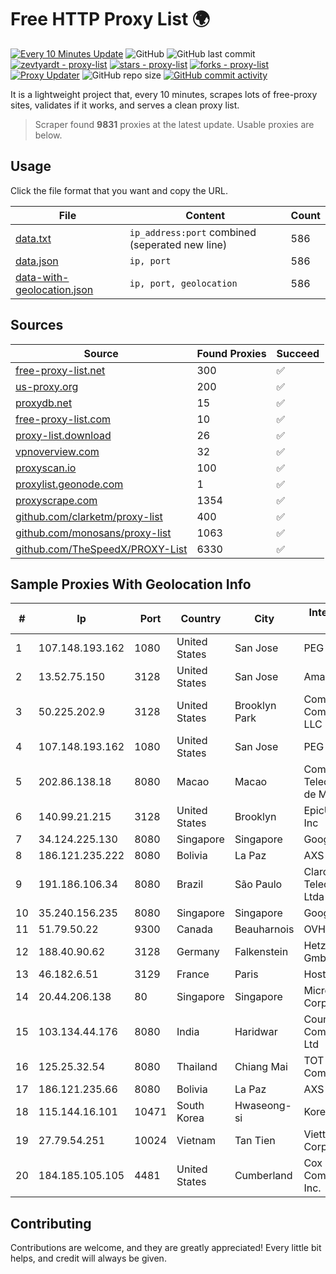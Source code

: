 
# Free HTTP Proxy List 🌍

[![Every 10 Minutes Update](https://github.com/mertguvencli/http-proxy-list/actions/workflows/main.yml/badge.svg?branch=main)](https://github.com/mertguvencli/http-proxy-list/actions/workflows/main.yml)
![GitHub](https://img.shields.io/github/license/mertguvencli/http-proxy-list)
![GitHub last commit](https://img.shields.io/github/last-commit/mertguvencli/http-proxy-list)
[![zevtyardt - proxy-list](https://img.shields.io/static/v1?label=zevtyardt&message=proxy-list&color=blue&logo=github)](https://github.com/zevtyardt/proxy-list "Go to GitHub repo")
[![stars - proxy-list](https://img.shields.io/github/stars/zevtyardt/proxy-list?style=social)](https://github.com/zevtyardt/proxy-list)
[![forks - proxy-list](https://img.shields.io/github/forks/zevtyardt/proxy-list?style=social)](https://github.com/zevtyardt/proxy-list)
[![Proxy Updater](https://github.com/zevtyardt/proxy-list/workflows/Proxy%20Updater/badge.svg)](https://github.com/zevtyardt/proxy-list/actions?query=workflow:"Proxy+Updater")
![GitHub repo size](https://img.shields.io/github/repo-size/zevtyardt/proxy-list)
[![GitHub commit activity](https://img.shields.io/github/commit-activity/m/zevtyardt/proxy-list?logo=commits)](https://github.com/zevtyardt/proxy-list/commits/main)

It is a lightweight project that, every 10 minutes, scrapes lots of free-proxy sites, validates if it works, and serves a clean proxy list.

> Scraper found **9831** proxies at the latest update. Usable proxies are below.

## Usage

Click the file format that you want and copy the URL.

|File|Content|Count|
|----|-------|-----|
|[data.txt](https://raw.githubusercontent.com/mertguvencli/http-proxy-list/main/proxy-list/data.txt)|`ip_address:port` combined (seperated new line)|586|
|[data.json](https://raw.githubusercontent.com/mertguvencli/http-proxy-list/main/proxy-list/data.json)|`ip, port`|586|
|[data-with-geolocation.json](https://raw.githubusercontent.com/mertguvencli/http-proxy-list/main/proxy-list/data-with-geolocation.json)|`ip, port, geolocation`|586|

## Sources

|Source|Found Proxies|Succeed|
|------|-------------|-------|
|[free-proxy-list.net](https://free-proxy-list.net)|300|✅|
|[us-proxy.org](https://www.us-proxy.org)|200|✅|
|[proxydb.net](http://proxydb.net)|15|✅|
|[free-proxy-list.com](https://free-proxy-list.com/?page=&port=&type%5B%5D=http&type%5B%5D=https&up_time=0&search=Search)|10|✅|
|[proxy-list.download](https://www.proxy-list.download/HTTP)|26|✅|
|[vpnoverview.com](https://vpnoverview.com/privacy/anonymous-browsing/free-proxy-servers)|32|✅|
|[proxyscan.io](https://www.proxyscan.io)|100|✅|
|[proxylist.geonode.com](https://proxylist.geonode.com/api/proxy-list?limit=300&page=1&sort_by=lastChecked&sort_type=desc&protocols=http,https)|1|✅|
|[proxyscrape.com](https://api.proxyscrape.com/v2/?request=displayproxies&protocol=http&timeout=10000&country=all&ssl=all&anonymity=all)|1354|✅|
|[github.com/clarketm/proxy-list](https://raw.githubusercontent.com/clarketm/proxy-list/master/proxy-list-raw.txt)|400|✅|
|[github.com/monosans/proxy-list](https://raw.githubusercontent.com/monosans/proxy-list/main/proxies/http.txt)|1063|✅|
|[github.com/TheSpeedX/PROXY-List](https://raw.githubusercontent.com/TheSpeedX/PROXY-List/master/http.txt)|6330|✅|


## Sample Proxies With Geolocation Info

|#|Ip|Port|Country|City|Internet Service Provider|
|-|--|----|-------|----|-------------------------|
|1|107.148.193.162|1080|United States|San Jose|PEG TECH INC|
|2|13.52.75.150|3128|United States|San Jose|Amazon.com, Inc.|
|3|50.225.202.9|3128|United States|Brooklyn Park|Comcast Cable Communications, LLC|
|4|107.148.193.162|1080|United States|San Jose|PEG TECH INC|
|5|202.86.138.18|8080|Macao|Macao|Companhia de Telecomunicacoes de Macau|
|6|140.99.21.215|3128|United States|Brooklyn|EpicUp Holdings Inc|
|7|34.124.225.130|8080|Singapore|Singapore|Google LLC|
|8|186.121.235.222|8080|Bolivia|La Paz|AXS Bolivia S. A.|
|9|191.186.106.34|8080|Brazil|São Paulo|Claro NXT Telecomunicacoes Ltda|
|10|35.240.156.235|8080|Singapore|Singapore|Google LLC|
|11|51.79.50.22|9300|Canada|Beauharnois|OVH SAS|
|12|188.40.90.62|3128|Germany|Falkenstein|Hetzner Online GmbH|
|13|46.182.6.51|3129|France|Paris|Hosteur SAS|
|14|20.44.206.138|80|Singapore|Singapore|Microsoft Corporation|
|15|103.134.44.176|8080|India|Haridwar|Countrylink Communiction Pvt Ltd|
|16|125.25.32.54|8080|Thailand|Chiang Mai|TOT Public Company Limited|
|17|186.121.235.66|8080|Bolivia|La Paz|AXS Bolivia S. A.|
|18|115.144.16.101|10471|South Korea|Hwaseong-si|Korea Telecom|
|19|27.79.54.251|10024|Vietnam|Tan Tien|Viettel Corporation|
|20|184.185.105.105|4481|United States|Cumberland|Cox Communications Inc.|



## Contributing

Contributions are welcome, and they are greatly appreciated! Every
little bit helps, and credit will always be given.

